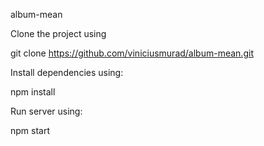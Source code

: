 album-mean

Clone the project using

git clone https://github.com/viniciusmurad/album-mean.git

Install dependencies using:

npm install

Run server using:

npm start
